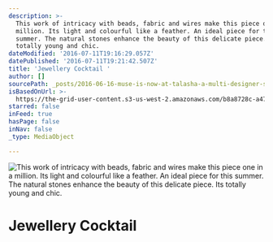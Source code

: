```yaml
---
description: >-
  This work of intricacy with beads, fabric and wires make this piece one in a
  million. Its light and colourful like a feather. An ideal piece for this
  summer. The natural stones enhance the beauty of this delicate piece. Its
  totally young and chic. 
dateModified: '2016-07-11T19:16:29.057Z'
datePublished: '2016-07-11T19:21:42.507Z'
title: 'Jewellery Cocktail '
author: []
sourcePath: _posts/2016-06-16-muse-is-now-at-talasha-a-multi-designer-store-in-hyderaba.md
isBasedOnUrl: >-
  https://the-grid-user-content.s3-us-west-2.amazonaws.com/b8a8728c-a470-4660-ab30-39ff66d74dad.jpg
starred: false
inFeed: true
hasPage: false
inNav: false
_type: MediaObject

---
```

![This work of intricacy with beads, fabric and wires make this piece one in a million. Its light and colourful like a feather. An ideal piece for this summer. The natural stones enhance the beauty of this delicate piece. Its totally young and chic. ](https://imgflo.herokuapp.com/graph/vahj1ThiexotieMo/b7af9512f14646ea259ad521b0798cf5/croprotate.jpg?cropheight=3299&cropwidth=3025&degrees=0&input=https%3A%2F%2Fthe-grid-user-content.s3-us-west-2.amazonaws.com%2Fb8a8728c-a470-4660-ab30-39ff66d74dad.jpg&x=0&y=0)

# Jewellery Cocktail